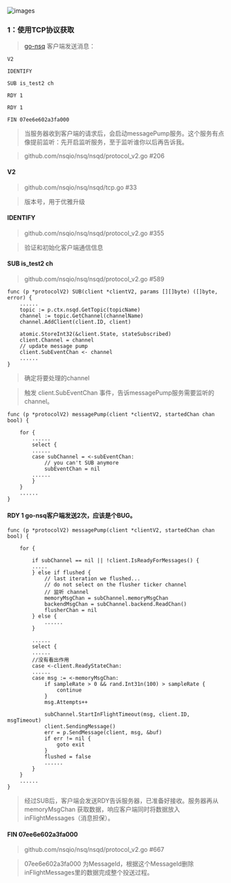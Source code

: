 ![images](http://wiki.jikexueyuan.com/project/nsq-guide/images/design5.png)

###  1：使用TCP协议获取

> [go-nsq](https://github.com/nsqio/go-nsq) 客户端发送消息：
```
V2

IDENTIFY

SUB is_test2 ch

RDY 1

RDY 1

FIN 07ee6e602a3fa000
```

> 当服务器收到客户端的请求后，会启动messagePump服务。这个服务有点像提前监听：先开启监听服务，至于监听谁你以后再告诉我。

> github.com/nsqio/nsq/nsqd/protocol_v2.go #206

#### V2

> github.com/nsqio/nsq/nsqd/tcp.go #33

> 版本号，用于优雅升级

#### IDENTIFY 

> github.com/nsqio/nsq/nsqd/protocol_v2.go #355

> 验证和初始化客户端通信信息

#### SUB is_test2 ch

> github.com/nsqio/nsq/nsqd/protocol_v2.go #589

```golang
func (p *protocolV2) SUB(client *clientV2, params [][]byte) ([]byte, error) {
    ......
    topic := p.ctx.nsqd.GetTopic(topicName)
    channel := topic.GetChannel(channelName)
    channel.AddClient(client.ID, client)
    
    atomic.StoreInt32(&client.State, stateSubscribed)
    client.Channel = channel
    // update message pump
    client.SubEventChan <- channel
    ......
}

```

> 确定将要处理的channel

> 触发 client.SubEventChan 事件，告诉messagePump服务需要监听的channel。

```
func (p *protocolV2) messagePump(client *clientV2, startedChan chan bool) {

    for {
        ......
    	select {
        ......
    	case subChannel = <-subEventChan:
    		// you can't SUB anymore
    		subEventChan = nil
        ......
    	}
    }
    ......
}
```

#### RDY 1  go-nsq客户端发送2次，应该是个BUG。

```
func (p *protocolV2) messagePump(client *clientV2, startedChan chan bool) {

    for {
    
        if subChannel == nil || !client.IsReadyForMessages() {
        .....
        } else if flushed {
            // last iteration we flushed...
            // do not select on the flusher ticker channel
            // 监听 channel
            memoryMsgChan = subChannel.memoryMsgChan
            backendMsgChan = subChannel.backend.ReadChan()
            flusherChan = nil
        } else {
            ......
        }
    
        ......
    	select {
    	......
    	//没有看出作用
    	case <-client.ReadyStateChan:
        ......
    	case msg := <-memoryMsgChan:
            if sampleRate > 0 && rand.Int31n(100) > sampleRate {
            	continue
            }
            msg.Attempts++
            
            subChannel.StartInFlightTimeout(msg, client.ID, msgTimeout)
            client.SendingMessage()
            err = p.SendMessage(client, msg, &buf)
            if err != nil {
            	goto exit
            }
            flushed = false
            ......
    	}
    }
    ......
}
```

> 经过SUB后，客户端会发送RDY告诉服务器，已准备好接收。服务器再从memoryMsgChan 获取数据，响应客户端同时将数据放入 inFlightMessages（消息担保）。

#### FIN 07ee6e602a3fa000 

> github.com/nsqio/nsq/nsqd/protocol_v2.go #667

> 07ee6e602a3fa000 为MessageId，根据这个MessageId删除inFlightMessages里的数据完成整个投送过程。
